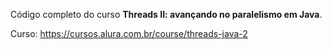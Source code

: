 Código completo do curso **Threads II: avançando no paralelismo em Java**.

Curso: https://cursos.alura.com.br/course/threads-java-2
